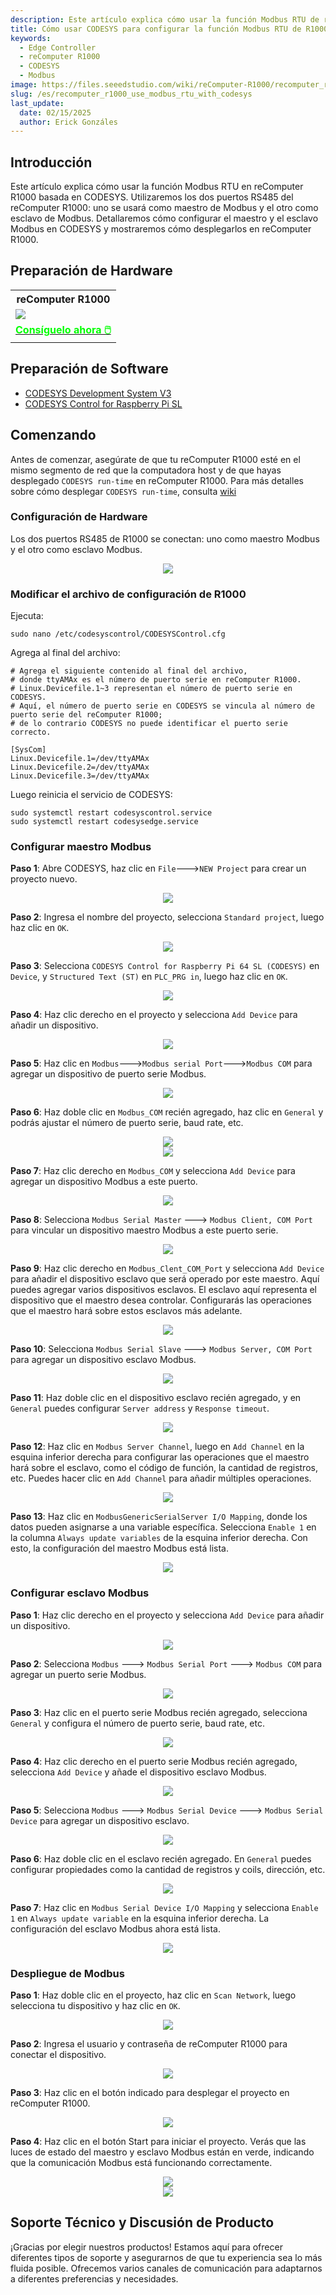 ```yaml
---
description: Este artículo explica cómo usar la función Modbus RTU de reComputer R1000 basada en CODESYS.
title: Cómo usar CODESYS para configurar la función Modbus RTU de R1000
keywords:
  - Edge Controller
  - reComputer R1000
  - CODESYS
  - Modbus
image: https://files.seeedstudio.com/wiki/reComputer-R1000/recomputer_r_images/01.png
slug: /es/recomputer_r1000_use_modbus_rtu_with_codesys
last_update:
  date: 02/15/2025
  author: Erick Gonzáles
---
```


## Introducción

Este artículo explica cómo usar la función Modbus RTU en reComputer R1000 basada en CODESYS. Utilizaremos los dos puertos RS485 del reComputer R1000: uno se usará como maestro de Modbus y el otro como esclavo de Modbus. Detallaremos cómo configurar el maestro y el esclavo Modbus en CODESYS y mostraremos cómo desplegarlos en reComputer R1000.

## Preparación de Hardware

<div class="table-center">
	<table class="table-nobg">
    <tr class="table-trnobg">
      <th class="table-trnobg">reComputer R1000</th>
		</tr>
    <tr class="table-trnobg"></tr>
		<tr class="table-trnobg">
			<td class="table-trnobg"><div style={{textAlign:'center'}}><img src="https://files.seeedstudio.com/wiki/reComputer-R1000/recomputer_r_images/01.png" style={{width:300, height:'auto'}}/></div></td>
		</tr>
    <tr class="table-trnobg"></tr>
		<tr class="table-trnobg">
			<td class="table-trnobg"><div class="get_one_now_container" style={{textAlign: 'center'}}><a class="get_one_now_item" href="https://www.seeedstudio.com/reComputer-R1025-10-p-5895.html">
              <strong><span><font color={'FFFFFF'} size={"4"}> Consíguelo ahora 🖱️</font></span></strong>
          </a></div></td>
      </tr>
    </table>
</div>

## Preparación de Software

* [CODESYS Development System V3](https://store.codesys.com/de/codesys.html)
* [CODESYS Control for Raspberry Pi SL](https://store.codesys.com/de/codesys-control-for-raspberry-pi-sl.html)

## Comenzando

Antes de comenzar, asegúrate de que tu reComputer R1000 esté en el mismo segmento de red que la computadora host y de que hayas desplegado `CODESYS run-time` en reComputer R1000. Para más detalles sobre cómo desplegar `CODESYS run-time`, consulta [wiki](https://wiki.seeedstudio.com/reComputer_r1000_install_codesys/)

### Configuración de Hardware

Los dos puertos RS485 de R1000 se conectan: uno como maestro Modbus y el otro como esclavo Modbus.

<center><img width={600} src="https://files.seeedstudio.com/wiki/reComputer-R1000/CODESYS/MODBUS_RTU/deploy/hardware.png" /></center>

### Modificar el archivo de configuración de R1000

Ejecuta:
```shell
sudo nano /etc/codesyscontrol/CODESYSControl.cfg
```

Agrega al final del archivo:
```shell
# Agrega el siguiente contenido al final del archivo,
# donde ttyAMAx es el número de puerto serie en reComputer R1000.
# Linux.Devicefile.1~3 representan el número de puerto serie en CODESYS.
# Aquí, el número de puerto serie en CODESYS se vincula al número de puerto serie del reComputer R1000;
# de lo contrario CODESYS no puede identificar el puerto serie correcto.

[SysCom]
Linux.Devicefile.1=/dev/ttyAMAx
Linux.Devicefile.2=/dev/ttyAMAx
Linux.Devicefile.3=/dev/ttyAMAx
```

Luego reinicia el servicio de CODESYS:
```shell
sudo systemctl restart codesyscontrol.service
sudo systemctl restart codesysedge.service
```

### Configurar maestro Modbus

**Paso 1**: Abre CODESYS, haz clic en `File`--->`NEW Project` para crear un proyecto nuevo.

<center><img width={600} src="https://files.seeedstudio.com/wiki/reComputer-R1000/CODESYS/MODBUS_RTU/master/1.png" /></center>

**Paso 2**: Ingresa el nombre del proyecto, selecciona `Standard project`, luego haz clic en `OK`.

<center><img width={600} src="https://files.seeedstudio.com/wiki/reComputer-R1000/CODESYS/MODBUS_RTU/master/2.png" /></center>

**Paso 3**: Selecciona `CODESYS Control for Raspberry Pi 64 SL (CODESYS)` en `Device`, y `Structured Text (ST)` en `PLC_PRG in`, luego haz clic en `OK`.

<center><img width={600} src="https://files.seeedstudio.com/wiki/reComputer-R1000/CODESYS/MODBUS_RTU/master/3.png" /></center>

**Paso 4**: Haz clic derecho en el proyecto y selecciona `Add Device` para añadir un dispositivo.

<center><img width={600} src="https://files.seeedstudio.com/wiki/reComputer-R1000/CODESYS/MODBUS_RTU/master/4.png" /></center>

**Paso 5**: Haz clic en `Modbus`--->`Modbus serial Port`--->`Modbus COM` para agregar un dispositivo de puerto serie Modbus.

<center><img width={600} src="https://files.seeedstudio.com/wiki/reComputer-R1000/CODESYS/MODBUS_RTU/master/5.png" /></center>

**Paso 6**: Haz doble clic en `Modbus_COM` recién agregado, haz clic en `General` y podrás ajustar el número de puerto serie, baud rate, etc.

<center><img width={600} src="https://files.seeedstudio.com/wiki/reComputer-R1000/CODESYS/MODBUS_RTU/master/6.png" /></center>

<center><img width={600} src="https://files.seeedstudio.com/wiki/reComputer-R1000/CODESYS/MODBUS_RTU/master/7.png" /></center>

**Paso 7**: Haz clic derecho en `Modbus_COM` y selecciona `Add Device` para agregar un dispositivo Modbus a este puerto.

<center><img width={600} src="https://files.seeedstudio.com/wiki/reComputer-R1000/CODESYS/MODBUS_RTU/master/8.png" /></center>

**Paso 8**: Selecciona `Modbus Serial Master` ---> `Modbus Client, COM Port` para vincular un dispositivo maestro Modbus a este puerto serie.

<center><img width={600} src="https://files.seeedstudio.com/wiki/reComputer-R1000/CODESYS/MODBUS_RTU/master/9.png" /></center>

**Paso 9**: Haz clic derecho en `Modbus_Clent_COM_Port` y selecciona `Add Device` para añadir el dispositivo esclavo que será operado por este maestro. Aquí puedes agregar varios dispositivos esclavos. El esclavo aquí representa el dispositivo que el maestro desea controlar. Configurarás las operaciones que el maestro hará sobre estos esclavos más adelante.

<center><img width={600} src="https://files.seeedstudio.com/wiki/reComputer-R1000/CODESYS/MODBUS_RTU/master/10.png" /></center>

**Paso 10**: Selecciona `Modbus Serial Slave` ---> `Modbus Server, COM Port` para agregar un dispositivo esclavo Modbus.

<center><img width={600} src="https://files.seeedstudio.com/wiki/reComputer-R1000/CODESYS/MODBUS_RTU/master/11.png" /></center>

**Paso 11**: Haz doble clic en el dispositivo esclavo recién agregado, y en `General` puedes configurar `Server address` y `Response timeout`.

<center><img width={600} src="https://files.seeedstudio.com/wiki/reComputer-R1000/CODESYS/MODBUS_RTU/master/12.png" /></center>

**Paso 12**: Haz clic en `Modbus Server Channel`, luego en `Add Channel` en la esquina inferior derecha para configurar las operaciones que el maestro hará sobre el esclavo, como el código de función, la cantidad de registros, etc. Puedes hacer clic en `Add Channel` para añadir múltiples operaciones.

<center><img width={600} src="https://files.seeedstudio.com/wiki/reComputer-R1000/CODESYS/MODBUS_RTU/master/13.png" /></center>

**Paso 13**: Haz clic en `ModbusGenericSerialServer I/O Mapping`, donde los datos pueden asignarse a una variable específica. Selecciona `Enable 1` en la columna `Always update variables` de la esquina inferior derecha. Con esto, la configuración del maestro Modbus está lista.

<center><img width={600} src="https://files.seeedstudio.com/wiki/reComputer-R1000/CODESYS/MODBUS_RTU/master/14.png" /></center>

### Configurar esclavo Modbus

**Paso 1**: Haz clic derecho en el proyecto y selecciona `Add Device` para añadir un dispositivo.

<center><img width={600} src="https://files.seeedstudio.com/wiki/reComputer-R1000/CODESYS/MODBUS_RTU/slave/1.png" /></center>

**Paso 2**: Selecciona `Modbus` ---> `Modbus Serial Port` ---> `Modbus COM` para agregar un puerto serie Modbus.

<center><img width={600} src="https://files.seeedstudio.com/wiki/reComputer-R1000/CODESYS/MODBUS_RTU/slave/2.png" /></center>

**Paso 3**: Haz clic en el puerto serie Modbus recién agregado, selecciona `General` y configura el número de puerto serie, baud rate, etc.

<center><img width={600} src="https://files.seeedstudio.com/wiki/reComputer-R1000/CODESYS/MODBUS_RTU/slave/3.png" /></center>

**Paso 4**: Haz clic derecho en el puerto serie Modbus recién agregado, selecciona `Add Device` y añade el dispositivo esclavo Modbus.

<center><img width={600} src="https://files.seeedstudio.com/wiki/reComputer-R1000/CODESYS/MODBUS_RTU/slave/4.png" /></center>

**Paso 5**: Selecciona `Modbus` ---> `Modbus Serial Device` ---> `Modbus Serial Device` para agregar un dispositivo esclavo.

<center><img width={600} src="https://files.seeedstudio.com/wiki/reComputer-R1000/CODESYS/MODBUS_RTU/slave/5.png" /></center>

**Paso 6**: Haz doble clic en el esclavo recién agregado. En `General` puedes configurar propiedades como la cantidad de registros y coils, dirección, etc.

<center><img width={600} src="https://files.seeedstudio.com/wiki/reComputer-R1000/CODESYS/MODBUS_RTU/slave/6.png" /></center>

**Paso 7**: Haz clic en `Modbus Serial Device I/O Mapping` y selecciona `Enable 1` en `Always update variable` en la esquina inferior derecha. La configuración del esclavo Modbus ahora está lista.

<center><img width={600} src="https://files.seeedstudio.com/wiki/reComputer-R1000/CODESYS/MODBUS_RTU/slave/7.png" /></center>

### Despliegue de Modbus

**Paso 1**: Haz doble clic en el proyecto, haz clic en `Scan Network`, luego selecciona tu dispositivo y haz clic en `OK`.

<center><img width={600} src="https://files.seeedstudio.com/wiki/reComputer-R1000/CODESYS/MODBUS_RTU/deploy/1.png" /></center>

**Paso 2**: Ingresa el usuario y contraseña de reComputer R1000 para conectar el dispositivo.

<center><img width={600} src="https://files.seeedstudio.com/wiki/reComputer-R1000/CODESYS/MODBUS_RTU/deploy/2.png" /></center>

**Paso 3**: Haz clic en el botón indicado para desplegar el proyecto en reComputer R1000.

<center><img width={600} src="https://files.seeedstudio.com/wiki/reComputer-R1000/CODESYS/MODBUS_RTU/deploy/3.png" /></center>

**Paso 4**: Haz clic en el botón Start para iniciar el proyecto. Verás que las luces de estado del maestro y esclavo Modbus están en verde, indicando que la comunicación Modbus está funcionando correctamente.

<center><img width={600} src="https://files.seeedstudio.com/wiki/reComputer-R1000/CODESYS/MODBUS_RTU/deploy/4.png" /></center>

<center><img width={600} src="https://files.seeedstudio.com/wiki/reComputer-R1000/CODESYS/MODBUS_RTU/deploy/5.png" /></center>

## Soporte Técnico y Discusión de Producto

¡Gracias por elegir nuestros productos! Estamos aquí para ofrecer diferentes tipos de soporte y asegurarnos de que tu experiencia sea lo más fluida posible. Ofrecemos varios canales de comunicación para adaptarnos a diferentes preferencias y necesidades.

<div class="button_tech_support_container">
<a href="https://forum.seeedstudio.com/" class="button_forum"></a> 
<a href="https://www.seeedstudio.com/contacts" class="button_email"></a>
</div>

<div class="button_tech_support_container">
<a href="https://discord.gg/eWkprNDMU7" class="button_discord"></a> 
<a href="https://github.com/Seeed-Studio/wiki-documents/discussions/69" class="button_discussion"></a>
</div>
